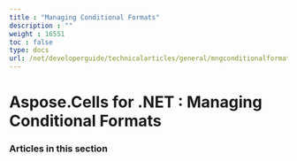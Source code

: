 ```yaml
---
title : "Managing Conditional Formats" 
description : "" 
weight : 16551 
toc : false
type: docs
url: /net/developerguide/technicalarticles/general/mngconditionalformats/
---
```


# Aspose.Cells for .NET : Managing Conditional Formats


### Articles in this section

           

